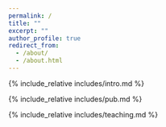 ```yaml
---
permalink: /
title: ""
excerpt: ""
author_profile: true
redirect_from: 
  - /about/
  - /about.html
---
```


<span class='anchor' id='about-me'></span>
{% include_relative includes/intro.md %}

<!-- {% include_relative includes/news.md %} 
 {% include_relative includes/services.md %} 
 {% include_relative includes/honers.md %} -->
{% include_relative includes/pub.md %}



{% include_relative includes/teaching.md %}
